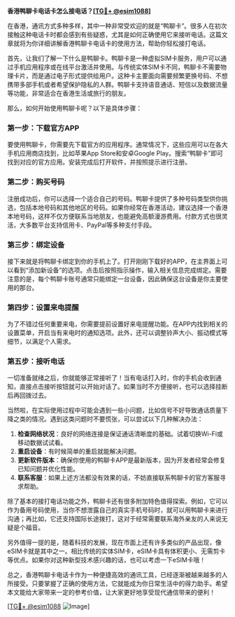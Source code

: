 **香港鸭聊卡电话卡怎么接电话？[[TG💪+ @esim1088](https://t.me/s/esim1088)]**

在香港，通讯方式多种多样，其中一种非常受欢迎的就是“鸭聊卡”。很多人在初次接触这种电话卡时都会感到有些疑惑，尤其是如何正确使用它来接听电话。这篇文章就将为你详细讲解香港鸭聊卡电话卡的使用方法，帮助你轻松接打电话。

首先，让我们了解一下什么是鸭聊卡。鸭聊卡是一种虚拟SIM卡服务，用户可以通过手机应用程序或在线平台激活并使用。与传统实体SIM卡不同，鸭聊卡不需要物理卡片，而是通过电子形式提供给用户。这种卡主要面向需要频繁更换号码、不想携带多部手机或者希望保护隐私的人群。鸭聊卡支持语音通话、短信以及数据流量等功能，非常适合在香港生活或旅行的朋友。

那么，如何开始使用鸭聊卡呢？以下是具体步骤：

### 第一步：下载官方APP
要使用鸭聊卡，你需要先下载官方的应用程序。通常情况下，这些应用可以在各大手机应用商店找到，比如苹果App Store和安卓Google Play。搜索“鸭聊卡”即可找到对应的官方应用。安装完成后打开软件，并按照提示进行注册。

### 第二步：购买号码
注册成功后，你可以选择一个适合自己的号码。鸭聊卡提供了多种号码类型供你挑选，包括本地号码和其他地区的号码。如果你经常在香港活动，建议选择一个香港本地号码，这样不仅方便联系当地朋友，也能避免高额漫游费用。付款方式也很灵活，大多数平台支持信用卡、PayPal等多种支付手段。

### 第三步：绑定设备
接下来就是将鸭聊卡绑定到你的手机上了。打开刚刚下载好的APP，在主界面上可以看到“添加新设备”的选项。点击后按照指示操作，输入相关信息完成绑定。需要注意的是，每个鸭聊卡账号通常只能绑定一台设备，因此确保这台设备是你主要使用的那台。

### 第四步：设置来电提醒
为了不错过任何重要来电，你需要提前设置好来电提醒功能。在APP内找到相关的设置菜单，开启当有来电时的通知选项。此外，还可以调整铃声大小、振动模式等细节，以满足个人需求。

### 第五步：接听电话
一切准备就绪之后，你就能够正常接听了！当有电话打入时，你的手机会收到通知，直接点击接听按钮就可以开始对话了。如果当时不方便接听，也可以选择挂断后再回拨过去。

当然啦，在实际使用过程中可能会遇到一些小问题，比如信号不好导致通话质量下降之类的情况。遇到这类问题时不要慌张，可以尝试以下几种解决办法：

1. **检查网络状况**：良好的网络连接是保证通话清晰度的基础。试着切换Wi-Fi或移动数据试试看。
2. **重启设备**：有时候简单的重启就能解决问题。
3. **更新软件版本**：确保你使用的鸭聊卡APP是最新版本，因为开发者经常会修复已知问题并优化性能。
4. **联系客服**：如果上述方法都没有效果的话，不妨直接联系鸭聊卡的官方客服寻求帮助。

除了基本的接打电话功能之外，鸭聊卡还有很多附加特色值得探索。例如，它可以作为备用号码使用，当你不想泄露自己的真实手机号码时，就可以用鸭聊卡来进行沟通；再比如，它还支持国际长途拨打，这对于经常需要联系海外亲友的人来说无疑是个福音。

另外值得一提的是，随着科技的发展，现在市面上还有许多类似的产品出现，像eSIM卡就是其中之一。相比传统的实体SIM卡，eSIM卡具有体积更小、无需剪卡等优点。如果你对这种新型技术感兴趣的话，也可以考虑一下eSIM卡哦！

总之，香港鸭聊卡电话卡作为一种便捷高效的通讯工具，已经逐渐被越来越多的人所接受。只要掌握了正确的使用方法，它就能成为你日常生活中的得力助手。希望本文能给大家带来一定的参考价值，让大家更好地享受现代通信带来的便利！

[[TG💪+ @esim1088](https://t.me/s/esim1088) ![Image](https://i.postimg.cc/4NQfJmqS/Snipaste-2025-05-13-00-14-12.png)]